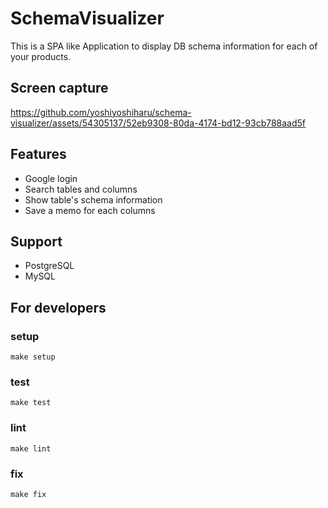 # SchemaVisualizer
This is a SPA like Application to display DB schema information for each of your products.

## Screen capture
https://github.com/yoshiyoshiharu/schema-visualizer/assets/54305137/52eb9308-80da-4174-bd12-93cb788aad5f

## Features
- Google login
- Search tables and columns
- Show table's schema information
- Save a memo for each columns

## Support
- PostgreSQL
- MySQL

## For developers

### setup
```
make setup
```

### test
```
make test
```

### lint
```
make lint
````

### fix
```
make fix
```

